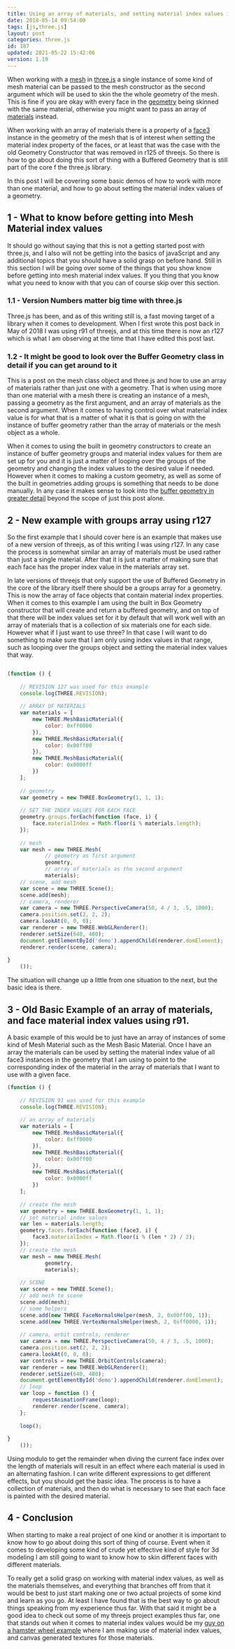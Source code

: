 ```yaml
---
title: Using an array of materials, and setting material index values in three.js
date: 2018-05-14 09:54:00
tags: [js,three.js]
layout: post
categories: three.js
id: 187
updated: 2021-05-22 15:42:06
version: 1.19
---
```


When working with a [mesh](/2018/05/04/threejs-mesh/) in [three.js](https://threejs.org/) a single instance of some kind of mesh material can be passed to the mesh constructor as the second argument which will be used to skin the the whole geometry of the mesh. This is fine if you are okay with every face in the [geometry](/2018/04/14/threejs-geometry/) being skinned with the same material, otherwise you might want to pass an array of [materials](/2018/04/30/threejs-materials/) instead. 

When working with an array of materials there is a property of a [face3](/2018/05/11/threejs-face3/) instance in the geometry of the mesh that is of interest when setting the material index property of the faces, or at least that was the case with the old Geometry Constructor that was removed in r125 of threejs. So there is how to go about doing this sort of thing with a Buffered Geometry that is still part of the core f the three.js library.

In this post I will be covering some basic demos of how to work with more than one material, and how to go about setting the material index values of a geometry.

<!-- more -->

## 1 - What to know before getting into Mesh Material index values

It should go without saying that this is not a getting started post with three.js, and I also will not be getting into the basics of javaScript and any additional topics that you should have a solid grasp on before hand. Still in this section I will be going over some of the things that you show know before getting into mesh material index values. If you thing that you know what you need to know with that you can of course skip over this section.

### 1.1 - Version Numbers matter big time with three.js

Three.js has been, and as of this writing still is, a fast moving target of a library when it comes to development. When I first wrote this post back in May of 2018 I was using r91 of threejs, and at this time there is now an r127 which is what I am observing at the time that I have edited this post last.

### 1.2 - It might be good to look over the Buffer Geometry class in detail if you can get around to it

This is a post on the mesh class object and three.js and how to use an array of materials rather than just one with a geometry. That is when using more than one material with a mesh there is creating an instance of a mesh, passing a geometry as the first argument, and an array of materials as the second argument. When it comes to having  control over what material index value is for what that is a matter of what it is that is going on with the instance of buffer geometry rather than the array of materials or the mesh object as a whole. 

When it comes to using the built in geometry constructors to create an instance of buffer geometry groups and material index values for them are set up for you and it is just a matter of looping over the groups of the geometry and changing the index values to the desired value if needed. However when it comes to making a custom geometry, as well as some of the built in geometries adding groups is something that needs to be done manually. In any case it makes sense to look into the [buffer geometry in greater detail](/2021/04/22/threejs-buffer-geometry/) beyond the scope of just this post alone.

## 2 - New example with groups array using r127

So the first example that I should cover here is an example that makes use of a new version of threejs, as of this writing I was using r127. In any case the process is somewhat similar an array of materials must be used rather than just a single material. After that it is just a matter of making sure that each face has the proper index value in the materials array set.

In late versions of threejs that only support the use of Buffered Geometry in the core of the library itself there should be a groups array for a geometry. This is now the array of face objects that contain material index properties. When it comes to this example I am using the built in Box Geometry constructor that will create and return a buffered geometry, and on top of that there will be index values set for it by default that will work well with an array of materials that is a collection of six materials one for each side. However what if I just want to use three? In that case I will want to do something to make sure that I am only using index values in that range, such as looping over the groups object and setting the material index values that way.

```js

(function () {
 
    // REVISION 127 was used for this example
    console.log(THREE.REVISION);
 
    // ARRAY OF MATERIALS
    var materials = [
        new THREE.MeshBasicMaterial({
            color: 0xff0000
        }),
        new THREE.MeshBasicMaterial({
            color: 0x00ff00
        }),
        new THREE.MeshBasicMaterial({
            color: 0x0000ff
        })
    ];
 
    // geometry
    var geometry = new THREE.BoxGeometry(1, 1, 1);
 
    // SET THE INDEX VALUES FOR EACH FACE
    geometry.groups.forEach(function (face, i) {
        face.materialIndex = Math.floor(i % materials.length);
    });
 
    // mesh
    var mesh = new THREE.Mesh(
            // geometry as first argument
            geometry,
            // array of materials as the second argument
            materials);
    // scene, add mesh
    var scene = new THREE.Scene();
    scene.add(mesh);
    // camera, renderer
    var camera = new THREE.PerspectiveCamera(50, 4 / 3, .5, 1000);
    camera.position.set(2, 2, 2);
    camera.lookAt(0, 0, 0);
    var renderer = new THREE.WebGLRenderer();
    renderer.setSize(640, 480);
    document.getElementById('demo').appendChild(renderer.domElement);
    renderer.render(scene, camera);
 
}
    ());
```

The situation will change up a little from one situation to the next, but the basic idea is there.

## 3 - Old Basic Example of an array of materials, and face material index values using r91.

A basic example of this would be to just have an array of instances of some kind of Mesh Material such as the Mesh Basic Material. Once I have an array the materials can be used by setting the material index value of all face3 instances in the geometry that I am using to point to the corresponding index of the material in the array of materials that I want to use with a given face.

```js
(function () {
 
    // REVISION 91 was used for this example
    console.log(THREE.REVISION);
 
    // an array of materials
    var materials = [
        new THREE.MeshBasicMaterial({
            color: 0xff0000
        }),
        new THREE.MeshBasicMaterial({
            color: 0x00ff00
        }),
        new THREE.MeshBasicMaterial({
            color: 0x0000ff
        })
    ];
 
    // create the mesh
    var geometry = new THREE.BoxGeometry(1, 1, 1);
    // set material index values
    var len = materials.length;
    geometry.faces.forEach(function (face3, i) {
        face3.materialIndex = Math.floor(i % (len * 2) / 2);
    });
    // create the mesh
    var mesh = new THREE.Mesh(
            geometry,
            materials);
 
    // SCENE
    var scene = new THREE.Scene();
    // add mesh to scene
    scene.add(mesh);
    // some helpers
    scene.add(new THREE.FaceNormalsHelper(mesh, 2, 0x00ff00, 1));
    scene.add(new THREE.VertexNormalsHelper(mesh, 2, 0xff0000, 1));
 
    // camera, orbit controls, renderer
    var camera = new THREE.PerspectiveCamera(50, 4 / 3, .5, 1000);
    camera.position.set(2, 2, 2);
    camera.lookAt(0, 0, 0);
    var controls = new THREE.OrbitControls(camera);
    var renderer = new THREE.WebGLRenderer();
    renderer.setSize(640, 480);
    document.getElementById('demo').appendChild(renderer.domElement);
    // loop
    var loop = function () {
        requestAnimationFrame(loop);
        renderer.render(scene, camera);
    };
 
    loop();
 
}
    ());
```

Using modulo to get the remainder when diving the current face index over the length of materials will result in an effect where each material is used in an alternating fashion. I can write different expressions to get different effects, but you should get the basic idea. The process is to have a collection of materials, and then do what is necessary to see that each face is painted with the desired material.

## 4 - Conclusion

When starting to make a real project of one kind or another it is important to know how to go about doing this sort of thing of course. Event when it comes to developing some kind of crude yet effective kind of style for 3d modeling I am still going to want to know how to skin different faces with different materials.

To really get a solid grasp on working with material index values, as well as the materials themselves, and everything that branches off from that it would be best to just start making one or two actual projects of some kind and learn as you go. At least I have found that is the best way to go about things speaking from my experience thus far. With that said it might be a good idea to check out some of my threejs project examples thus far, one that stands out when it comes to material index values would be my [guy on a hamster wheel example](/2021/04/19/threejs-examples-hamster-wheel/) where I am making use of material index values, and canvas generated textures for those materials.
